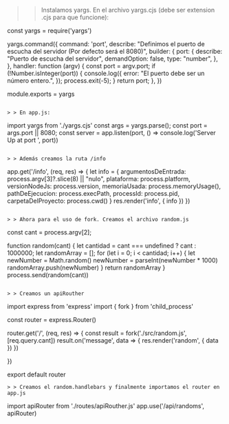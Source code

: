 > > Instalamos yargs. En el archivo yargs.cjs (debe ser extension .cjs para que funcione):

const yargs = require('yargs')

yargs.command({
    command: 'port',
    describe: "Definimos el puerto de escucha del servidor (Por defecto será el 8080)",
    builder: {
        port: {
            describe: "Puerto de escucha del servidor",
            demandOption: false,
            type: "number",
        },
    },
    handler: function (argv) {
        const port = argv.port;
        if (!Number.isInteger(port)) {
            console.log({
                error: "El puerto debe ser un número entero.",
            });
            process.exit(-5);
        }
        return port;
    },
})

module.exports = yargs

```

> > En app.js:

```
import yargs from './yargs.cjs'
const args = yargs.parse();
const port = args.port || 8080;
const server = app.listen(port, () => console.log('Server Up at port ', port))
```

> > Además creamos la ruta /info

```
app.get('/info', (req, res) => {
    let info = {
        argumentosDeEntrada: process.argv[3]?.slice(8) || "nulo",
        plataforma: process.platform,
        versionNodeJs: process.version,
        memoriaUsada: process.memoryUsage(),
        pathDeEjecucion: process.execPath,
        processId: process.pid,
        carpetaDelProyecto: process.cwd()
    }
    res.render('info', {
        info
    })
})
```

> > Ahora para el uso de fork. Creamos el archivo random.js

```
const cant = process.argv[2];

function random(cant) {
    let cantidad = cant === undefined ? cant : 1000000;
    let randomArray = [];
    for (let i = 0; i < cantidad; i++) {
        let newNumber = Math.random()
        newNumber = parseInt(newNumber * 1000)
        randomArray.push(newNumber)
    }
    return randomArray
}
process.send(random(cant))
```

> > Creamos un apiRouther

```
import express from 'express'
import { fork } from 'child_process' 

const router = express.Router()

router.get('/', (req, res) => {
    const result = fork('./src/random.js', [req.query.cant])
    result.on('message', data => {
        res.render('random', {
            data
        })
    })

})

export default router
```
> > Creamos el random.handlebars y finalmente importamos el router en app.js

```
import apiRouter from './routes/apiRouther.js'
app.use('/api/randoms', apiRouter)
```